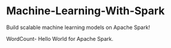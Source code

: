 # Machine-Learning-With-Spark
Build scalable machine learning models on Apache Spark! 

WordCount- Hello World for Apache Spark. 
